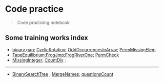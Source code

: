 # Code practice
> Code practicing notebook

## Some training works index
- [binary gap](https://github.com/MorganWoods/CppWork/blob/master/binarygap/main.cpp); [CyclicRotation](https://github.com/MorganWoods/CppWork/blob/master/CyclicRotation/main.cpp); [OddOccurrencesInArray](https://github.com/MorganWoods/CppWork/tree/master/OddOccurrencesInArray/solution.cpp); [PermMissingElem](https://github.com/MorganWoods/CppWork/blob/master/PermMissingElem/solution.py)
- [TapeEquilibrium](https://github.com/MorganWoods/CppWork/blob/master/TapeEquilibrium/main.cpp);[FrogJmp](https://github.com/MorganWoods/CppWork/blob/master/FrogJmp/main.cpp);[FrogRiverOne](https://github.com/MorganWoods/CppWork/blob/master/FrogRiverOne/main.cpp); [PermCheck](https://github.com/MorganWoods/CppWork/blob/master/PermCheck/main.cpp)
- [MissingInteger](https://github.com/MorganWoods/CppWork/blob/master/MissingInteger/main.cpp); [CountDiv](https://github.com/MorganWoods/CppWork/blob/master/CountDiv/main.cpp) ;
____
- [BinarySearchTree](https://github.com/MorganWoods/CppWork/blob/master/testdome/binarySearchTree.cpp) ; [MergeNames](https://github.com/MorganWoods/CppWork/blob/master/testdome/MergeNames.cpp); [questionsCount](https://github.com/MorganWoods/CppWork/blob/master/testdome/questionsCount.cpp)


